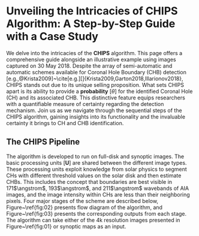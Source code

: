 <!-- 
Author(s): Shibaji Chakraborty

Disclaimer:
pyCHIPS is under the MIT license found in the root directory LICENSE.md 
Everyone is permitted to copy and distribute verbatim copies of this license 
document.

This version of the MIT Public License incorporates the terms
and conditions of MIT General Public License.
-->

# Unveiling the Intricacies of CHIPS Algorithm: A Step-by-Step Guide with a Case Study
We delve into the intricacies of the **CHIPS** algorithm. This page offers a comprehensive guide alongside an illustrative example using images captured on 30 May 2018. Despite the array of semi-automatic and automatic schemes available for Coronal Hole Boundary (CHB) detection [e.g.,@Krista2009]~\cite[e.g.][]{Krista2009,Garton2018,Illarionov2018}, CHIPS stands out due to its unique selling proposition. What sets CHIPS apart is its ability to provide a **probability** [$\theta$] for the identified Coronal Hole (CH) and its associated CHB. This distinctive feature equips researchers with a quantifiable measure of certainty regarding the detection mechanism. Join us as we navigate through the sequential steps of the CHIPS algorithm, gaining insights into its functionality and the invaluable certainty it brings to CH and CHB identification.

## The CHIPS Pipeline
The algorithm is developed to run on full-disk and synoptic images. The basic processing units [**U**] are shared between the different image types. These processing units exploit knowledge from solar physics to segment CHs with different threshold values on the solar disk and then estimate CHBs. This includes the concept that boundaries are best visible in 171$\angstrom$, 193$\angstrom$, and 211$\angstrom$ wavebands of AIA images, and the image intensity within CHs are less than their neighboring pixels. Four major stages of the scheme are described below, Figure~\ref{fig:02} presents flow diagram of the algorithm, and Figure~\ref{fig:03} presents the corresponding outputs from each stage. The algorithm can take either of the 4k resolution images presented in Figure~\ref{fig:01} or synoptic maps as an input.
